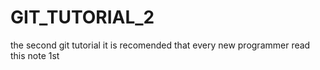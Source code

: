# GIT_TUTORIAL_2
the second git tutorial 
it is recomended that every new programmer read this note 1st
